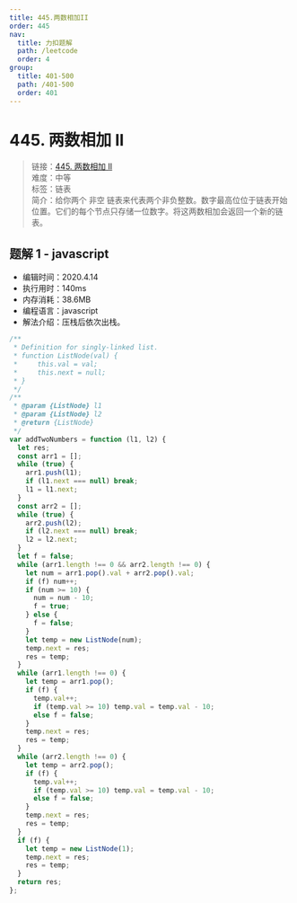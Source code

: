 ```yaml
---
title: 445.两数相加II
order: 445
nav:
  title: 力扣题解
  path: /leetcode
  order: 4
group:
  title: 401-500
  path: /401-500
  order: 401
---
```


# 445. 两数相加 II

> 链接：[445. 两数相加 II](https://leetcode-cn.com/problems/add-two-numbers-ii/)  
> 难度：中等  
> 标签：链表  
> 简介：给你两个 非空 链表来代表两个非负整数。数字最高位位于链表开始位置。它们的每个节点只存储一位数字。将这两数相加会返回一个新的链表。

## 题解 1 - javascript

- 编辑时间：2020.4.14
- 执行用时：140ms
- 内存消耗：38.6MB
- 编程语言：javascript
- 解法介绍：压栈后依次出栈。

```javascript
/**
 * Definition for singly-linked list.
 * function ListNode(val) {
 *     this.val = val;
 *     this.next = null;
 * }
 */
/**
 * @param {ListNode} l1
 * @param {ListNode} l2
 * @return {ListNode}
 */
var addTwoNumbers = function (l1, l2) {
  let res;
  const arr1 = [];
  while (true) {
    arr1.push(l1);
    if (l1.next === null) break;
    l1 = l1.next;
  }
  const arr2 = [];
  while (true) {
    arr2.push(l2);
    if (l2.next === null) break;
    l2 = l2.next;
  }
  let f = false;
  while (arr1.length !== 0 && arr2.length !== 0) {
    let num = arr1.pop().val + arr2.pop().val;
    if (f) num++;
    if (num >= 10) {
      num = num - 10;
      f = true;
    } else {
      f = false;
    }
    let temp = new ListNode(num);
    temp.next = res;
    res = temp;
  }
  while (arr1.length !== 0) {
    let temp = arr1.pop();
    if (f) {
      temp.val++;
      if (temp.val >= 10) temp.val = temp.val - 10;
      else f = false;
    }
    temp.next = res;
    res = temp;
  }
  while (arr2.length !== 0) {
    let temp = arr2.pop();
    if (f) {
      temp.val++;
      if (temp.val >= 10) temp.val = temp.val - 10;
      else f = false;
    }
    temp.next = res;
    res = temp;
  }
  if (f) {
    let temp = new ListNode(1);
    temp.next = res;
    res = temp;
  }
  return res;
};
```
